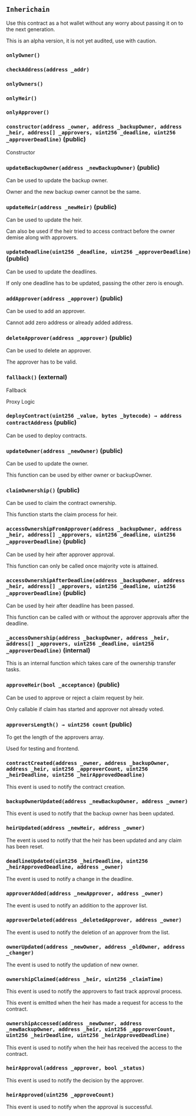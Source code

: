 ## `Inherichain`

Use this contract as a hot wallet without any worry about passing it on to the next generation.


This is an alpha version, it is not yet audited, use with caution.

### `onlyOwner()`





### `checkAddress(address _addr)`





### `onlyOwners()`





### `onlyHeir()`





### `onlyApprover()`






### `constructor(address _owner, address _backupOwner, address _heir, address[] _approvers, uint256 _deadline, uint256 _approverDeadline)` (public)



Constructor


### `updateBackupOwner(address _newBackupOwner)` (public)

Can be used to update the backup owner.


Owner and the new backup owner cannot be the same.


### `updateHeir(address _newHeir)` (public)

Can be used to update the heir.


Can also be used if the heir tried to access contract before the owner demise along with approvers.


### `updateDeadline(uint256 _deadline, uint256 _approverDeadline)` (public)

Can be used to update the deadlines.


If only one deadline has to be updated, passing the other zero is enough.


### `addApprover(address _approver)` (public)

Can be used to add an approver.


Cannot add zero address or already added address.


### `deleteApprover(address _approver)` (public)

Can be used to delete an approver.


The approver has to be valid.


### `fallback()` (external)

Fallback


Proxy Logic

### `deployContract(uint256 _value, bytes _bytecode) → address contractAddress` (public)

Can be used to deploy contracts.




### `updateOwner(address _newOwner)` (public)

Can be used to update the owner.


This function can be used by either owner or backupOwner.


### `claimOwnership()` (public)

Can be used to claim the contract ownership.


This function starts the claim process for heir.

### `accessOwnershipFromApprover(address _backupOwner, address _heir, address[] _approvers, uint256 _deadline, uint256 _approverDeadline)` (public)

Can be used by heir after approver approval.


This function can only be called once majority vote is attained.


### `accessOwnershipAfterDeadline(address _backupOwner, address _heir, address[] _approvers, uint256 _deadline, uint256 _approverDeadline)` (public)

Can be used by heir after deadline has been passed.


This function can be called with or without the approver approvals after the deadline.


### `_accessOwnership(address _backupOwner, address _heir, address[] _approvers, uint256 _deadline, uint256 _approverDeadline)` (internal)



This is an internal function which takes care of the ownership transfer tasks.


### `approveHeir(bool _acceptance)` (public)

Can be used to approve or reject a claim request by heir.


Only callable if claim has started and approver not already voted.


### `approversLength() → uint256 count` (public)

To get the length of the approvers array.


Used for testing and frontend.



### `contractCreated(address _owner, address _backupOwner, address _heir, uint256 _approverCount, uint256 _heirDeadline, uint256 _heirApprovedDeadline)`



This event is used to notify the contract creation.


### `backupOwnerUpdated(address _newBackupOwner, address _owner)`



This event is used to notify that the backup owner has been updated.


### `heirUpdated(address _newHeir, address _owner)`



The event is used to notify that the heir has been updated and any claim has been reset.


### `deadlineUpdated(uint256 _heirDeadline, uint256 _heirApprovedDeadline, address _owner)`



The event is used to notify a change in the deadline.


### `approverAdded(address _newApprover, address _owner)`



The event is used to notify an addition to the approver list.


### `approverDeleted(address _deletedApprover, address _owner)`



The event is used to notify the deletion of an approver from the list.


### `ownerUpdated(address _newOwner, address _oldOwner, address _changer)`



The event is used to notify the updation of new owner.


### `ownershipClaimed(address _heir, uint256 _claimTime)`

This event is used to notify the approvers to fast track approval process.


This event is emitted when the heir has made a request for access to the contract.


### `ownershipAccessed(address _newOwner, address _newBackupOwner, address _heir, uint256 _approverCount, uint256 _heirDeadline, uint256 _heirApprovedDeadline)`



This event is used to notify when the heir has received the access to the contract.


### `heirApproval(address _approver, bool _status)`



This event is used to notify the decision by the approver.


### `heirApproved(uint256 _approveCount)`



This event is used to notify when the approval is successful.


